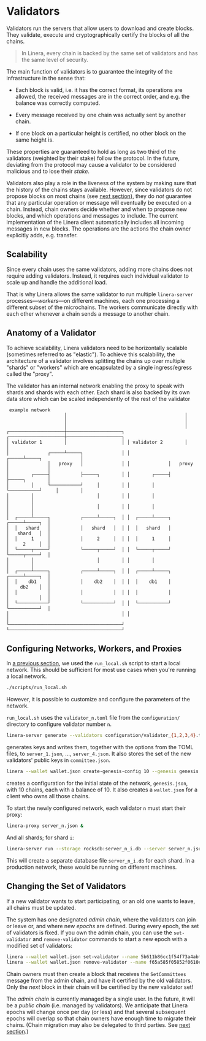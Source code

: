 # Validators

Validators run the servers that allow users to download and create blocks. They validate,
execute and cryptographically certify the blocks of all the chains.

> In Linera, every chain is backed by the same set of validators and has the same level of
> security.

The main function of validators is to guarantee the integrity of the infrastructure in the sense that:

- Each block is valid, i.e. it has the correct format, its operations are allowed, the
  received messages are in the correct order, and e.g. the balance was correctly computed.

- Every message received by one chain was actually sent by another chain.

- If one block on a particular height is certified, no other block on the same height is.

These properties are guaranteed to hold as long as two third of the validators (weighted
by their stake) follow the protocol. In the future, deviating from the protocol may cause
a validator to be considered malicious and to lose their _stake_.

Validators also play a role in the liveness of the system by making sure that the history
of the chains stays available. However, since validators do not propose blocks on most
chains (see [next section](block_creation.html)), they do _not_ guarantee that any
particular operation or message will eventually be executed on a chain. Instead, chain
owners decide whether and when to propose new blocks, and which operations and messages to
include. The current implementation of the Linera client automatically includes all
incoming messages in new blocks. The operations are the actions the chain owner explicitly
adds, e.g. transfer.

## Scalability

Since every chain uses the same validators, adding more chains does not require adding
validators. Instead, it requires each individual validator to scale up and handle the
additional load.

That is why Linera allows the same validator to run multiple `linera-server`
processes—_workers_—on different machines, each one processing a different subset of
the microchains. The workers communicate directly with each other whenever a chain sends
a message to another chain.

## Anatomy of a Validator

To achieve scalability, Linera validators need to be horizontally scalable (sometimes
referred to as "elastic"). To achieve this scalability, the architecture of a validator
involves splitting the chains up over multiple "shards" or "workers" which are
encapsulated by a single ingress/egress called the "proxy".

The validator has an internal network enabling the proxy to speak with shards and shards
with each other. Each shard is also backed by its own data store which can be scaled
independently of the rest of the validator

```ignore
 example network
                     │                                           │
                     │                                           │
                     │                                           │
┌────────────────────┼────────────────────┐ ┌────────────────────┼────────────────────┐
│ validator 1        │                    │ │ validator 2        │                    │
│              ┌─────┴─────┐              │ │              ┌─────┴─────┐              │
│              │   proxy   │              │ │              │   proxy   │              │
│        ┌─────┤           ├─────┐        │ │        ┌─────┤           ├─────┐        │
│        │     └───────────┘     │        │ │        │     └───────────┘     │        │
│        │                       │        │ │        │                       │        │
│        │                       │        │ │        │                       │        │
│  ┌─────┴─────┐           ┌─────┴─────┐  │ │  ┌─────┴─────┐           ┌─────┴─────┐  │
│  │   shard   │           │   shard   │  │ │  │   shard   │           │   shard   │  │
│  │     1     │           │     2     │  │ │  │     1     │           │     2     │  │
│  └─────┬─────┘           └─────┬─────┘  │ │  └─────┬─────┘           └─────┬─────┘  │
│        │                       │        │ │        │                       │        │
│  ┌─────┴─────┐           ┌─────┴─────┐  │ │  ┌─────┴─────┐           ┌─────┴─────┐  │
│  │    db1    │           │    db2    │  │ │  │    db1    │           │    db2    │  │
│  │           │           │           │  │ │  │           │           │           │  │
│  └───────────┘           └───────────┘  │ │  └───────────┘           └───────────┘  │
│                                         │ │                                         │
└─────────────────────────────────────────┘ └─────────────────────────────────────────┘

```

## Configuring Networks, Workers, and Proxies

In [a previous section](../getting_started/hello_linera.md), we used the `run_local.sh` script
to start a local network. This should be sufficient for most use cases when you're running
a local network.

```bash
./scripts/run_local.sh
```

However, it is possible to customize and configure the parameters of the network.

`run_local.sh` uses the `validator_n.toml` file from the `configuration/` directory to configure validator number `n`.

```bash
linera-server generate --validators configuration/validator_{1,2,3,4}.toml --committee committee.json
```

generates keys and writes them, together with the options from the TOML files, to
`server_1.json`, ..., `server_4.json`. It also stores the set of the new validators'
public keys in `committee.json`.

```bash
linera --wallet wallet.json create-genesis-config 10 --genesis genesis.json --initial-funding 10 --committee committee.json
```

creates a configuration for the initial state of the network, `genesis.json`, with 10
chains, each with a balance of 10. It also creates a `wallet.json` for a client who owns
all those chains.

To start the newly configured network, each validator `n` must start their proxy:

```bash
linera-proxy server_n.json &
```

And all shards; for shard `i`:

```bash
linera-server run --storage rocksdb:server_n_i.db --server server_n.json --shard i --genesis genesis.json &
```

This will create a separate database file `server_n_i.db` for each shard. In a production
network, these would be running on different machines.

## Changing the Set of Validators

If a new validator wants to start participating, or an old one wants to leave, all chains
must be updated.

The system has one designated _admin chain_, where the validators can join or leave or,
and where new _epochs_ are defined. During every epoch, the set of validators is fixed. If
you own the admin chain, you can use the `set-validator` and `remove-validator` commands
to start a new epoch with a modified set of validators:

```bash
linera --wallet wallet.json set-validator --name 5b611b86cc1f54f73a4abfb4a2167c7327cc85a74cb2a5502431f67b554850b4 --address 127.0.0.1:9100 --votes 3
linera --wallet wallet.json remove-validator --name f65a585f05852f0610e2460a99c23faa3969f3cfce8a519f843a793dbfb4cb84
```

Chain owners must then create a block that receives the `SetCommittees` message from the
admin chain, and have it certified by the old validators. Only the _next_ block in their
chain will be certified by the new validator set!

The _admin chain_ is currently managed by a single user. In the future, it will be a
_public chain_ (i.e. managed by validators). We anticipate that Linera epochs will change
once per day (or less) and that several subsequent epochs will overlap so that chain
owners have enough time to migrate their chains. (Chain migration may also be delegated to
third parties. See [next section](block_creation.html).)
